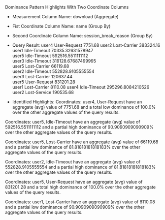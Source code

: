 Dominance Pattern Highlights With Two Coordinate Columns

- Measurement Column Name: download (Aggregate)
- Fist Coordinate Column Name: name (Group By)
- Second Coordinate Column Name: session_break_reason (Group By)

- Query Result:
user4	User-Request	7751.68	
user2	Lost-Carrier	383324.16	
user1	Idle-Timeout	70335.32631578947	
user5	Idle-Timeout	592516.5511111112	
user3	Idle-Timeout	319128.67687499995	
user5	Lost-Carrier	66119.68	
user2	Idle-Timeout	552828.9105555554	
user3	Lost-Carrier	120637.44	
user5	User-Request	831201.28	
user1	Lost-Carrier	8110.08	
user4	Idle-Timeout	295296.8084210526	
user2	Lost-Service	190535.68	

- Identified Highlights:
Coordinates: user4, User-Request have an aggregate (avg) value of 7751.68 
and a total low dominance of 100.0% over the other aggregate values of the query results.

Coordinates: user5, Idle-Timeout have an aggregate (avg) value of 592516.5511111112 
and a partial high dominance of 90.9090909090909% over the other aggregate values of the query results.

Coordinates: user5, Lost-Carrier have an aggregate (avg) value of 66119.68 
and a partial low dominance of 81.81818181818183% over the other aggregate values of the query results.

Coordinates: user2, Idle-Timeout have an aggregate (avg) value of 552828.9105555554 
and a partial high dominance of 81.81818181818183% over the other aggregate values of the query results.

Coordinates: user5, User-Request have an aggregate (avg) value of 831201.28 
and a total high dominance of 100.0% over the other aggregate values of the query results.

Coordinates: user1, Lost-Carrier have an aggregate (avg) value of 8110.08 
and a partial low dominance of 90.9090909090909% over the other aggregate values of the query results.

